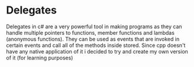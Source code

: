 # Delegates
Delegates in c# are a very powerful tool in making programs as they can handle multiple pointers to functions, member functions and lambdas (anonymous functions). They can be used as events that are invoked in certain events and call all of the methods inside stored. Since cpp doesn't have any native application of it i decided to try and create my own version of it (for learning purposes)
